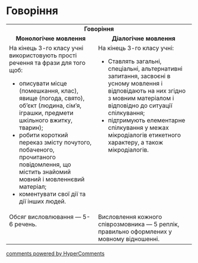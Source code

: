 <div id="hypercomments_widget" class="js-hypercomments-widget invisible"></div>

# Говоріння

<table>
    <td align="center" colspan="2"><b>Говоріння</b></td>
  </tr>
            <tr>
                <td align="center"><b>Монологічне мовлення</b></td>
                <td align="center"><b>Діалогічне мовлення</b></td>
            </tr>
            <tr>
<td style="vertical-align:top !important;">
На кінець 3-го класу учні використовують прості речення та фрази для того щоб:
<ul>
<li>описувати місце (помешкання, клас), явище (погода, свято), об’єкт (людина, сім’я, іграшки, предмети шкільного вжитку, тварин);</li>
<li>робити короткий переказ змісту почутого, побаченого, прочитаного повідомлення, що містить знайомий мовний і мовленнєвий матеріал;</li>
<li>коментувати свої дії та дії інших людей.</li>
</ul>
</td>
<td style="vertical-align:top !important;">
На кінець 3-го класу учні:
<ul>
<li>Ставлять загальні, спеціальні, альтернативні запитання, засвоєні в усному мовлення і відповідають на них згідно з мовним матеріалом і відповідно до ситуації спілкування;</li>
<li>підтримують елементарне спілкування у межах мікродіалогів етикетного характеру, а також мікродіалогів.</li>
</ul>
</td>
            <tr>
<td style="vertical-align:top !important;">
Обсяг висловлювання — 5-6 речень.
</td>
<td style="vertical-align:top !important;">
Висловлення кожного співрозмовника — 5 реплік, правильно оформлених у мовному відношенні.
</td>
</table>

<div class="js-hypercomments-container">
    <a href="http://hypercomments.com" class="hc-link" title="comments widget">comments powered by HyperComments</a>
</div>